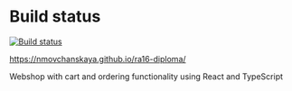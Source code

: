 # Build status

[![Build status](https://ci.appveyor.com/api/projects/status/pytmhj2rkdqtciuh?svg=true)](https://ci.appveyor.com/project/nmovchanskaya/ra16-diploma)

https://nmovchanskaya.github.io/ra16-diploma/

Webshop with cart and ordering functionality using React and TypeScript